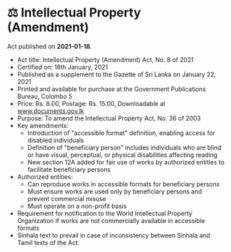 # ⚖️  Intellectual Property (Amendment)

Act published on **2021-01-18**.

- Act title: Intellectual Property (Amendment) Act, No. 8 of 2021
- Certified on: 18th January, 2021
- Published as a supplement to the Gazette of Sri Lanka on January 22, 2021
- Printed and available for purchase at the Government Publications Bureau, Colombo 5
- Price: Rs. 8.00, Postage: Rs. 15.00, Downloadable at www.documents.gov.lk
- Purpose: To amend the Intellectual Property Act, No. 36 of 2003
- Key amendments:
  - Introduction of "accessible format" definition, enabling access for disabled individuals
  - Definition of "beneficiary person" includes individuals who are blind or have visual, perceptual, or physical disabilities affecting reading
  - New section 12A added for fair use of works by authorized entities to facilitate beneficiary persons
- Authorized entities:
  - Can reproduce works in accessible formats for beneficiary persons
  - Must ensure works are used only by beneficiary persons and prevent commercial misuse
  - Must operate on a non-profit basis
- Requirement for notification to the World Intellectual Property Organization if works are not commercially available in accessible formats
- Sinhala text to prevail in case of inconsistency between Sinhala and Tamil texts of the Act.
